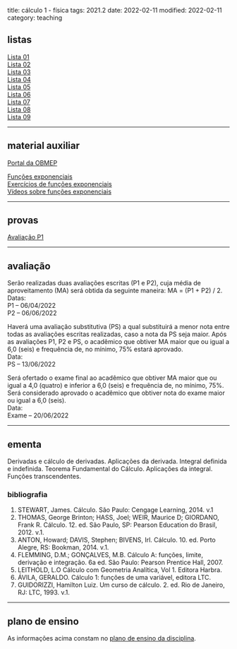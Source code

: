 title: cálculo 1 - física
tags: 2021.2
date: 2022-02-11
modified: 2022-02-11
category: teaching

## listas

[Lista 01]({static}/listas/calculo1-01-2022.pdf)  
[Lista 02]({static}/listas/calculo1-02-2022.pdf)  
[Lista 03]({static}/listas/calculo1-03-2022.pdf)  
[Lista 04]({static}/listas/calculo1-04-2022.pdf)  
[Lista 05]({static}/listas/calculo1-05-2022.pdf)  
[Lista 06]({static}/listas/calculo1-06-2022.pdf)  
[Lista 07]({static}/listas/calculo1-07-2022.pdf)  
[Lista 08]({static}/listas/calculo1-08-2022.pdf)  
[Lista 09]({static}/listas/calculo1-09-2022.pdf)  

---

## material auxiliar

[Portal da OBMEP](https://portaldaobmep.impa.br/index.php/modulo/index)

[Funções exponenciais](https://cdnportaldaobmep.impa.br/portaldaobmep/uploads/material_teorico/ceru9g51ms088.pdf)  
[Exercícios de funções exponenciais](https://cdnportaldaobmep.impa.br/portaldaobmep/uploads/material/5ohpe7bqa408s.pdf)  
[Vídeos sobre funções exponenciais](https://portaldaobmep.impa.br/index.php/modulo/ver?modulo=94)

---

## provas

[Avaliação P1]({static}/provas/2021-2-calculo1-fisica-p1.pdf)  

---

## avaliação

Serão realizadas duas avaliações escritas (P1 e P2), cuja média de
aproveitamento (MA) será obtida da seguinte maneira:
MA = (P1 + P2) / 2.  
Datas:  
P1 – 06/04/2022  
P2 – 06/06/2022

Haverá uma avaliação substitutiva (PS) a qual substituirá a menor nota entre
todas as avaliações escritas realizadas, caso a nota da PS seja maior. Após as
avaliações P1, P2 e PS, o acadêmico que obtiver MA maior que ou igual a 6,0
(seis) e frequência de, no mínimo, 75% estará aprovado.  
Data:  
PS – 13/06/2022

Será ofertado o exame final ao acadêmico que obtiver MA maior que ou igual a
4,0 (quatro) e inferior a 6,0 (seis) e frequência de, no mínimo, 75%. Será
considerado aprovado o acadêmico que obtiver nota do exame maior ou igual a 6,0
(seis).  
Data:  
Exame – 20/06/2022

---

## ementa

Derivadas e cálculo de derivadas. Aplicações da derivada. Integral definida e
indefinida. Teorema Fundamental do Cálculo. Aplicações da integral. Funções
transcendentes.

### bibliografia

1. STEWART, James. Cálculo. São Paulo: Cengage Learning, 2014. v.1
2. THOMAS, George Brinton; HASS, Joel; WEIR, Maurice D; GIORDANO, Frank R.
   Cálculo. 12. ed. São Paulo, SP: Pearson Education do Brasil, 2012. v.1.
3. ANTON, Howard; DAVIS, Stephen; BIVENS, Irl. Cálculo. 10. ed. Porto Alegre,
   RS: Bookman, 2014. v.1.
4. FLEMMING, D.M.; GONÇALVES, M.B. Cálculo A: funções, limite, derivação e
   integração. 6a ed. São Paulo: Pearson Prentice Hall, 2007.
5. LEITHOLD, L.O Cálculo com Geometria Analítica, Vol 1. Editora Harbra.
6. ÁVILA, GERALDO. Cálculo 1: funções de uma variável, editora LTC.
7. GUIDORIZZI, Hamilton Luiz. Um curso de cálculo. 2. ed. Rio de Janeiro, RJ:
   LTC, 1993. v.1.

---

## plano de ensino

As informações acima constam no [plano de ensino da disciplina]({static}/planos/2021-2-calculo1-fisica.pdf).
